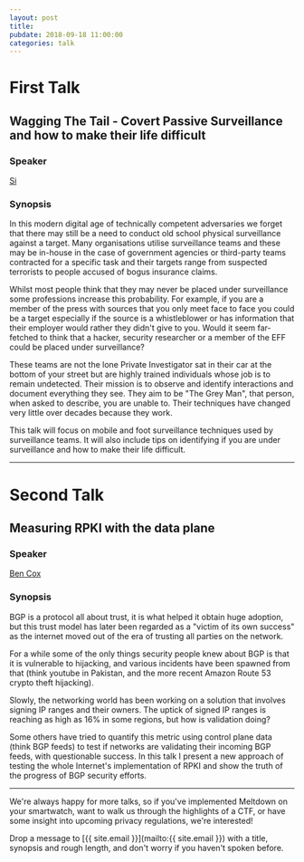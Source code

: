 ```yaml
---
layout: post
title:
pubdate: 2018-09-18 11:00:00
categories: talk
---
```


# First Talk

## Wagging The Tail - Covert Passive Surveillance and how to make their life difficult

### Speaker

[Si](https://www.twitter.com/SecuritySense)

### Synopsis

In this modern digital age of technically competent adversaries we forget that there may still be a need to conduct old school physical surveillance against a target. Many organisations utilise surveillance teams and these may be in-house in the case of government agencies or third-party teams contracted for a specific task and their targets range from suspected terrorists to people accused of bogus insurance claims.

Whilst most people think that they may never be placed under surveillance some professions increase this probability. For example, if you are a member of the press with sources that you only meet face to face you could be a target especially if the source is a whistleblower or has information that their employer would rather they didn't give to you. Would it seem far-fetched to think that a hacker, security researcher or a member of the EFF could be placed under surveillance?

These teams are not the lone Private Investigator sat in their car at the bottom of your street but are highly trained individuals whose job is to remain undetected. Their mission is to observe and identify interactions and document everything they see. They aim to be "The Grey Man", that person, when asked to describe, you are unable to. Their techniques have changed very little over decades because they work.

This talk will focus on mobile and foot surveillance techniques used by surveillance teams. It will also include tips on identifying if you are under surveillance and how to make their life difficult.

<hr>

# Second Talk

## Measuring RPKI with the data plane

### Speaker

[Ben Cox](https://twitter.com/Benjojo12)

### Synopsis

BGP is a protocol all about trust, it is what helped it obtain huge adoption, but this trust model has later been regarded as a "victim of its own success" as the internet moved out of the era of trusting all parties on the network.

For a while some of the only things security people knew about BGP is that it is vulnerable to hijacking, and various incidents have been spawned from that (think youtube in Pakistan, and the more recent Amazon Route 53 crypto theft hijacking).

Slowly, the networking world has been working on a solution that involves signing IP ranges and their owners. The uptick of signed IP ranges is reaching as high as 16% in some regions, but how is validation doing?

Some others have tried to quantify this metric using control plane data (think BGP feeds) to test if networks are validating their incoming BGP feeds, with questionable success. In this talk I present a new approach of testing the whole Internet's implementation of RPKI and show the truth of the progress of BGP security efforts.


<hr>

We're always happy for more talks, so if you've implemented Meltdown on your smartwatch,
want to walk us through the highlights of a CTF, or have some insight into upcoming privacy
regulations, we're interested!

Drop a message to [{{ site.email }}](mailto:{{ site.email }}) with a title,
synopsis and rough length, and don't worry if you haven't spoken before.

